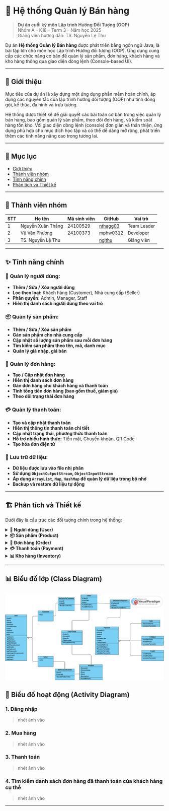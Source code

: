 # 🚀 Hệ thống Quản lý Bán hàng
> **Dự án cuối kỳ môn Lập trình Hướng Đối Tượng (OOP)**  
> Nhóm A – K18 – Term 3 – Năm học 2025  
> Giảng viên hướng dẫn: TS. Nguyễn Lệ Thu


Dự án **Hệ thống Quản lý Bán hàng** được phát triển bằng ngôn ngữ Java, là bài tập lớn cho môn học Lập trình Hướng đối tượng (OOP). Ứng dụng cung cấp các chức năng cơ bản để quản lý sản phẩm, đơn hàng, khách hàng và kho hàng thông qua giao diện dòng lệnh (Console-based UI).

---
## 🎯 Giới thiệu

Mục tiêu của dự án là xây dựng một ứng dụng phần mềm hoàn chỉnh, áp dụng các nguyên tắc của lập trình hướng đối tượng (OOP) như tính đóng gói, kế thừa, đa hình và trừu tượng.

Hệ thống được thiết kế để giải quyết các bài toán cơ bản trong việc quản lý bán hàng, bao gồm quản lý sản phẩm, theo dõi đơn hàng, và kiểm soát hàng tồn kho. Với giao diện dòng lệnh (console) đơn giản và thân thiện, ứng dụng phù hợp cho mục đích học tập và có thể dễ dàng mở rộng, phát triển thêm các tính năng nâng cao trong tương lai.

---
## 📖 Mục lục

- [Giới thiệu](#-giới-thiệu)
- [Thành viên nhóm](#-thành-viên-nhóm)
- [Tính năng chính](#-tính-năng-chính)
- [Phân tích và Thiết kế](#-phân-tích-và-thiết-kế)


---

## 👥 Thành viên nhóm

| STT | Họ tên           | Mã sinh viên | GitHub                                             | Vai trò        |
|-----|------------------|-------------|----------------------------------------------------|----------------|
| 1   | Nguyễn Xuân Thắng| 24100529    | [nthagg03](https://github.com/nthagg03)           | Team Leader    |
| 2   | Vũ Văn Phương    | 24100373    | [mphw0312](https://github.com/mphw0312)           | Developer      |
| 3   | TS. Nguyễn Lệ Thu|             | [nglthu](https://github.com/nglthu)               | Giảng viên     |

---

## ✨ Tính năng chính

### 👤 **Quản lý người dùng:**
-  **Thêm / Sửa / Xóa người dùng**
-  **Lọc theo loại:** Khách hàng (Customer), Nhà cung cấp (Seller)
-  **Phân quyền:** Admin, Manager, Staff
-  **Hiển thị danh sách người dùng theo vai trò**

### 📦 **Quản lý sản phẩm:**
-  **Thêm / Sửa / Xóa sản phẩm**
-  **Gán sản phẩm cho nhà cung cấp**
-  **Cập nhật số lượng sản phẩm sau mỗi đơn hàng**
-  **Tìm kiếm sản phẩm theo tên, mã, danh mục**
-  **Quản lý giá nhập, giá bán**

### 🛒 **Quản lý đơn hàng:**
-  **Tạo / Cập nhật đơn hàng**
-  **Hiển thị danh sách đơn hàng**
-  **Gán đơn hàng cho khách hàng và thanh toán**
-  **Tính tổng tiền đơn hàng (bao gồm thuế, giảm giá)**
-  **Theo dõi trạng thái đơn hàng**

### 💳 **Quản lý thanh toán:**
-  **Tạo và cập nhật thanh toán**
-  **Hiển thị thông tin thanh toán chi tiết**
-  **Cập nhật trạng thái, phương thức thanh toán**
-  **Hỗ trợ nhiều hình thức:** Tiền mặt, Chuyển khoản, QR Code
-  **Tạo hóa đơn điện tử**

### 💾 **Lưu trữ dữ liệu:**
-  **Dữ liệu được lưu vào file nhị phân**
-  **Sử dụng `ObjectOutputStream`, `ObjectInputStream`**
-  **Áp dụng `ArrayList`, `Map`, `HashMap` để quản lý dữ liệu trong bộ nhớ**
-  **Backup và restore dữ liệu tự động**

---

## 🏗️ Phân tích và Thiết kế

Dưới đây là cấu trúc các đối tượng chính trong hệ thống:

<details>
<summary><strong>👤 Người dùng (User)</strong></summary>

**Thuộc tính:**
- `userId`: ID người dùng (Khóa chính)
- `username`: Tên đăng nhập
- `password`: Mật khẩu (đã được mã hóa)
- `fullName`: Họ và tên
- `email`: Email liên hệ
- `phoneNumber`: Số điện thoại
- `role`: Vai trò (`ADMIN`, `MANAGER`, `STAFF`)
- `isActive`: Trạng thái hoạt động
- `createdDate`: Ngày tạo tài khoản

**Phương thức:**
- `login()`: Đăng nhập vào hệ thống
- `logout()`: Đăng xuất khỏi hệ thống
- `updateProfile()`: Cập nhật thông tin cá nhân
- `changePassword()`: Thay đổi mật khẩu

</details>

<details>
<summary><strong>📦 Sản phẩm (Product)</strong></summary>

**Thuộc tính:**
- `productId`: ID sản phẩm (Khóa chính)
- `productName`: Tên sản phẩm
- `description`: Mô tả sản phẩm
- `importPrice`: Giá nhập
- `salePrice`: Giá bán
- `stockQuantity`: Số lượng tồn kho
- `categoryId`: ID danh mục sản phẩm
- `barcode`: Mã vạch sản phẩm
- `unit`: Đơn vị tính (cái, kg, lít...)
- `createdDate`: Ngày tạo sản phẩm
- `isActive`: Trạng thái hoạt động

**Phương thức:**
- `addProduct()`: Thêm sản phẩm mới
- `updateProduct()`: Cập nhật thông tin sản phẩm
- `deleteProduct()`: Xóa sản phẩm
- `searchProduct()`: Tìm kiếm sản phẩm
- `checkStock()`: Kiểm tra tồn kho

</details>

<details>
<summary><strong>🛒 Đơn hàng (Order)</strong></summary>

**Thuộc tính:**
- `orderId`: ID đơn hàng (Khóa chính)
- `customerId`: ID khách hàng
- `staffId`: ID nhân viên tạo đơn
- `orderDate`: Ngày tạo đơn hàng
- `totalAmount`: Tổng tiền trước thuế
- `taxAmount`: Tiền thuế
- `discountAmount`: Tiền giảm giá
- `finalAmount`: Tổng tiền cuối cùng
- `status`: Trạng thái (`PENDING`, `CONFIRMED`, `CANCELLED`, `COMPLETED`)
- `orderItems`: Danh sách sản phẩm trong đơn hàng

**Phương thức:**
- `createOrder()`: Tạo đơn hàng mới
- `addItem()`: Thêm sản phẩm vào đơn hàng
- `removeItem()`: Xóa sản phẩm khỏi đơn hàng
- `updateQuantity()`: Cập nhật số lượng sản phẩm
- `calculateTotal()`: Tính tổng tiền đơn hàng
- `cancelOrder()`: Hủy đơn hàng

</details>

<details>
<summary><strong>💳 Thanh toán (Payment)</strong></summary>

**Thuộc tính:**
- `paymentId`: ID thanh toán (Khóa chính)
- `orderId`: ID đơn hàng (Khóa ngoại)
- `paymentMethod`: Phương thức thanh toán (`CASH`, `BANK_TRANSFER`, `QR_CODE`, `CREDIT_CARD`)
- `amount`: Số tiền thanh toán
- `paidAmount`: Số tiền đã trả
- `changeAmount`: Tiền thừa trả lại
- `paymentDate`: Ngày thanh toán
- `status`: Trạng thái (`PENDING`, `COMPLETED`, `FAILED`, `REFUNDED`)
- `transactionId`: Mã giao dịch (nếu có)
- `note`: Ghi chú thanh toán

**Phương thức:**
- `processPayment()`: Xử lý thanh toán
- `refundPayment()`: Hoàn tiền
- `validatePayment()`: Xác thực thanh toán
- `generateReceipt()`: Tạo hóa đơn thanh toán

</details>

<details>
<summary><strong>📊 Kho hàng (Inventory)</strong></summary>

**Thuộc tính:**
- `inventoryId`: ID kho hàng (Khóa chính)
- `productId`: ID sản phẩm (Khóa ngoại)
- `currentStock`: Số lượng hiện tại
- `minStock`: Số lượng tối thiểu
- `maxStock`: Số lượng tối đa
- `lastUpdated`: Ngày cập nhật cuối
- `location`: Vị trí trong kho
- `supplierId`: ID nhà cung cấp
- `costPrice`: Giá vốn trung bình

**Phương thức:**
- `updateStock()`: Cập nhật số lượng tồn kho
- `checkLowStock()`: Kiểm tra hàng sắp hết
- `generateStockReport()`: Tạo báo cáo tồn kho
- `importGoods()`: Nhập hàng vào kho
- `exportGoods()`: Xuất hàng từ kho
- `stockTaking()`: Kiểm kê hàng hóa

</details>

---

## 📊 Biểu đồ lớp (Class Diagram)
![Class Diagram](Image/classdiagram.png)
---

## 🔁 Biểu đồ hoạt động (Activity Diagram)

### 1. Đăng nhập

> nhét ảnh vào

### 2. Mua hàng

> nhét ảnh vào

### 3. Thanh toán

> nhét ảnh vào

### 4. Tìm kiếm danh sách đơn hàng đã thanh toán của khách hàng cụ thể 

> nhét ảnh vào

---
